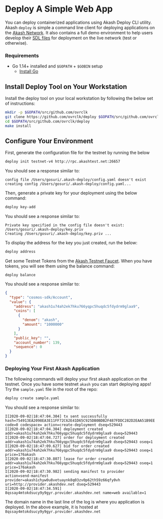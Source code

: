 # Deploy A Simple Web App


You can deploy containerized applications using Akash Deploy CLI utility. Akash `deploy` is simple a command line client for deploying applications on the [Akash Network](https://akash.network). It also contains a full demo environment to help users develop their [SDL files](https://docs.akash.network/usage/sdl) for deployment on the live network (test or otherwise).

### Requirements

* Go 1.14+ installed and `$GOPATH` + `$GOBIN` setup
    - [Install Go](https://golang.org/doc/install)


## Install Deploy Tool on Your Workstation

Install the deploy tool on your local workstation by following the below set of instructions:

```sh
mkdir -p $GOPATH/src/github.com/ovrclk
git clone https://github.com/ovrclk/deploy $GOPATH/src/github.com/ovrclk/deploy
cd $GOPATH/src/github.com/ovrclk/deploy
make install
```

## Configure Your Environment

First, generate the configuration file for the testnet by running the below

```sh
deploy init testnet-v4 http://rpc.akashtest.net:26657
```

You should see a response similar to:

```text
config file /Users/gosuri/.akash-deploy/config.yaml doesn't exist
creating config /Users/gosuri/.akash-deploy/config.yaml...
```

Then, generate a private key for your deployment using the below command:

```sh
deploy key-add
```

You should see a response similar to:
```
Private key specified in the config file doesn't exist: /Users/gosuri/.akash-deploy/key.priv
Creating /Users/gosuri/.akash-deploy/key.priv ...
```

To display the address for the key you just created, run the below:

```sh
deploy address
```

Get some Testnet Tokens from the [Akash Testnet Faucet](https://akash.vitwit.com/faucet). When you have tokens, you will see them using the balance command:

```
deploy balance
```

You should see a response similar to:

```json
{
  "type": "cosmos-sdk/Account",
  "value": {
    "address": "akash1u74ah2ek7hku766yqpc5huqdc5fdydrm9glaa9",
    "coins": [
      {
        "denom": "akash",
        "amount": "1000000"
      }
    ],
    "public_key": "",
    "account_number": 139,
    "sequence": 0
  }
}
```

### Deploying Your First Akash Application

The following commands will deploy your first akash application on the testnet. Once you have some testnet `akash` you can start deploying apps! Try the `sample.yaml` file in the root of the repo:

```sh
deploy create sample.yaml
```

You should see a response similar to:

```
I[2020-09-02|18:47:04.304] tx sent successfully                         hash=754913EA2098EA3E11FF72C62E41D65C925DB0BDB2F487FDDC282D2EAA51B9EE code=0 codespace= action=create-deployment dseq=529443
I[2020-09-02|18:47:04.304] deployment created                           addr=akash1u74ah2ek7hku766yqpc5huqdc5fdydrm9glaa9 dseq=529443
I[2020-09-02|18:47:04.727] order for deployment created                 addr=akash1u74ah2ek7hku766yqpc5huqdc5fdydrm9glaa9 dseq=529443 oseq=1
I[2020-09-02|18:47:09.627] bid for order created                        addr=akash1u74ah2ek7hku766yqpc5huqdc5fdydrm9glaa9 dseq=529443 oseq=1 price=176akash
I[2020-09-02|18:47:30.807] lease for order created                      addr=akash1u74ah2ek7hku766yqpc5huqdc5fdydrm9glaa9 dseq=529443 oseq=1 price=176akash
I[2020-09-02|18:47:30.982] sending manifest to provider                 action=send-manifest provider=akash1chyw0u8vetuaynk8q03zv0p62th59z66qfy0vh uri=http://provider.akashdev.net dseq=529443
I[2020-09-02|18:47:34.591] 8qssay4mtokdsucy9y9gyr.provider.akashdev.net name=web available=1
```

The domain name in the last line of the log is where you application is deployed. In the above example, it is hosted at `8qssay4mtokdsucy9y9gyr.provider.akashdev.net`